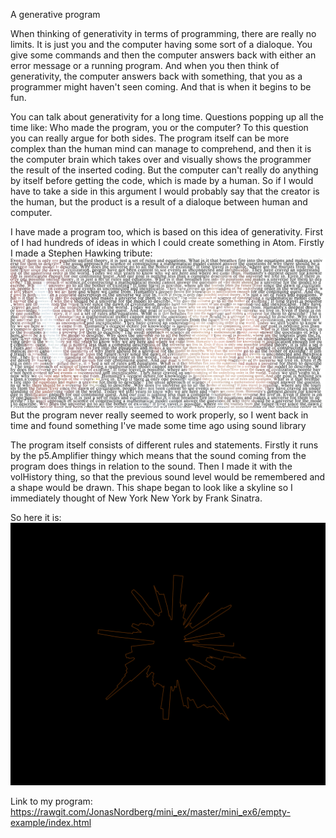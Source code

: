 A generative program

When thinking of generativity in terms of programming, there are really no limits. It is just you and the computer having some sort of a dialoque.
You give some commands and then the computer answers back with either an error message or a running program. And when you then think of generativity, the computer answers back with something, that you as a programmer might haven't seen coming.
And that is when it begins to be fun.

You can talk about generativity for a long time. Questions popping up all the time like: Who made the program, you or the computer? 
To this question you can really argue for both sides. The program itself can be more complex than the human mind can manage to comprehend, and then it is the computer
brain which takes over and visually shows the programmer the result of the inserted coding. But the computer can't really do anything by itself before getting the code, which is made by a human.
So if I would have to take a side in this argument I would probably say that the creator is the human, but the product is a result of a dialoque between human and computer. 


I have made a program too, which is based on this idea of generativity.
First of I had hundreds of ideas in which I could create something in Atom. Firstly I made a Stephen Hawking tribute: 
![alt text](Stephen.png 'Stephen')
But the program never really seemed to work properly, so I went back in time and found something I've made some time ago using sound library

The program itself consists of different rules and statements. Firstly it runs by the p5.Amplifier thingy which means that the sound coming from the program
does things in relation to the sound. 
Then I made it with the volHistory thing, so that the previous sound level would be remembered and a shape would be drawn. This shape began to look like a skyline so I immediately thought of New York New York by Frank Sinatra.

So here it is:
![alt text](pic.png 'program')

Link to my program: https://rawgit.com/JonasNordberg/mini_ex/master/mini_ex6/empty-example/index.html
